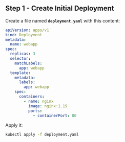 ## Step 1 - Create Initial Deployment

Create a file named **`deployment.yaml`** with this content:

```yaml
apiVersion: apps/v1
kind: Deployment
metadata:
  name: webapp
spec:
  replicas: 3
  selector:
    matchLabels:
      app: webapp
  template:
    metadata:
      labels:
        app: webapp
    spec:
      containers:
        - name: nginx
          image: nginx:1.19
          ports:
            - containerPort: 80
```

Apply it:
```bash
kubectl apply -f deployment.yaml
```